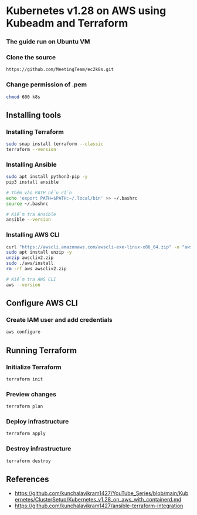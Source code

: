 # Kubernetes v1.28 on AWS using Kubeadm and Terraform
### The guide run on Ubuntu VM 
### Clone the source
```bash
https://github.com/MeetingTeam/ec2k8s.git
```

### Change permission of .pem
```bash
chmod 600 k8s
```
## Installing tools

### Installing Terraform
```bash
sudo snap install terraform --classic
terraform --version
```
### Installing Ansible
```bash
sudo apt install python3-pip -y
pip3 install ansible

# Thêm vào PATH nếu cần
echo 'export PATH=$PATH:~/.local/bin' >> ~/.bashrc
source ~/.bashrc

# Kiểm tra Ansible
ansible --version
```
### Installing AWS CLI
```bash
curl "https://awscli.amazonaws.com/awscli-exe-linux-x86_64.zip" -o "awscliv2.zip"
sudo apt install unzip -y
unzip awscliv2.zip
sudo ./aws/install
rm -rf aws awscliv2.zip

# Kiểm tra AWS CLI
aws --version
```

## Configure AWS CLI
### Create IAM user and add credentials
```bash
aws configure
```

## Running Terraform

### Initialize Terraform
```bash
terraform init
```

### Preview changes
```bash
terraform plan
```

### Deploy infrastructure
```bash
terraform apply
```

### Destroy infrastructure
```bash
terraform destroy
```

## References
- https://github.com/kunchalavikram1427/YouTube_Series/blob/main/Kubernetes/ClusterSetup/Kubernetes_v1.28_on_aws_with_containerd.md
- https://github.com/kunchalavikram1427/ansible-terraform-integration
